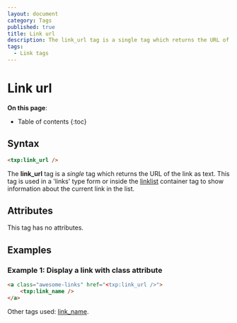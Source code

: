 ```yaml
---
layout: document
category: Tags
published: true
title: Link url
description: The link_url tag is a single tag which returns the URL of the link as text.
tags:
  - Link tags
---
```


# Link url

**On this page**:

* Table of contents
{:toc}

## Syntax

~~~ html
<txp:link_url />
~~~

The **link_url** tag is a *single* tag which returns the URL of the link as text. This tag is used in a 'links' type form or inside the [linklist](/tags/linklist) container tag to show information about the current link in the list.

## Attributes

This tag has no attributes.

## Examples

### Example 1: Display a link with class attribute

~~~ html
<a class="awesome-links" href="<txp:link_url />">
    <txp:link_name />
</a>
~~~

Other tags used: [link_name](/tags/link_name).
